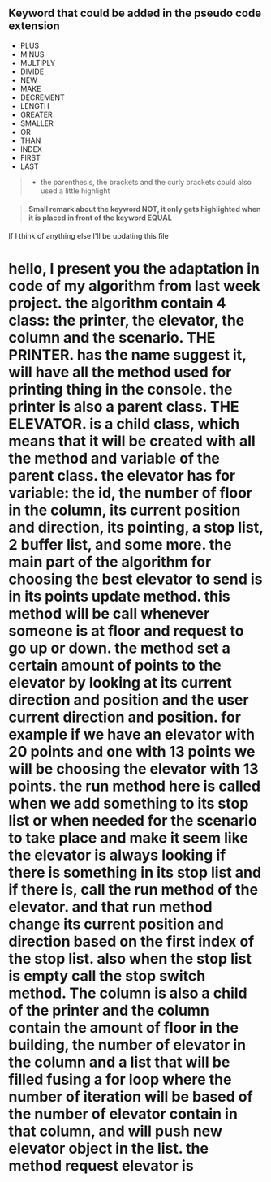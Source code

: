 ## Keyword that could be added in the pseudo code extension

 - PLUS
 - MINUS
 - MULTIPLY
 - DIVIDE
 - NEW
 - MAKE
 - DECREMENT
 - LENGTH
 - GREATER
 - SMALLER
 - OR
 - THAN
 - INDEX
 - FIRST
 - LAST

> - the parenthesis, the brackets and the curly brackets could also used a little highlight

> #### Small remark about the keyword NOT, it only gets highlighted when it is placed in front of the keyword EQUAL

If I think of anything else I'll be updating this file

# hello, I present you the adaptation in code of my algorithm from last week project. the algorithm contain 4 class: the printer, the elevator, the column and the scenario. THE PRINTER. has the name suggest it, will have all the method used for printing thing in the console. the printer is also a parent class. THE ELEVATOR. is a child class, which means that it will be created with all the method and variable of  the parent class.  the elevator has for variable: the id, the number of floor in the column, its current position and direction, its pointing, a stop list, 2 buffer list, and some more. the main part of the algorithm for choosing the best elevator to send is in its points update method. this method will be call whenever someone is at floor and request to go up or down. the method set a certain amount of points to the elevator by looking at its current direction and position and the user current direction and position. for example if we have an elevator with 20 points and one with 13 points we will be choosing the elevator with 13 points. the run method here is called when we add something to its stop list or when needed for the scenario to take place and make it seem like the elevator is always looking if there is something in its stop list and if there is, call the run method of the elevator. and that run method change its current position and direction based on the first index of the stop list. also when the stop list is empty call the stop switch method. The column is also a child of the printer and the column contain the amount of floor in the building, the number of elevator in the column and a list that will be filled fusing a for loop where the number of iteration will be based of the number of elevator contain in that column, and will push new elevator object in the list. the method request elevator is